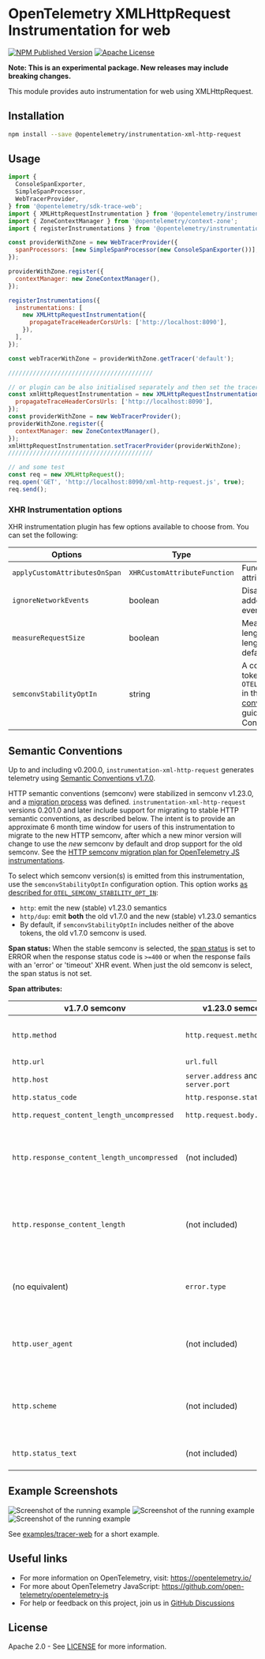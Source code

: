 # OpenTelemetry XMLHttpRequest Instrumentation for web

[![NPM Published Version][npm-img]][npm-url]
[![Apache License][license-image]][license-image]

**Note: This is an experimental package. New releases may include breaking changes.**

This module provides auto instrumentation for web using XMLHttpRequest.

## Installation

```bash
npm install --save @opentelemetry/instrumentation-xml-http-request
```

## Usage

```js
import {
  ConsoleSpanExporter,
  SimpleSpanProcessor,
  WebTracerProvider,
} from '@opentelemetry/sdk-trace-web';
import { XMLHttpRequestInstrumentation } from '@opentelemetry/instrumentation-xml-http-request';
import { ZoneContextManager } from '@opentelemetry/context-zone';
import { registerInstrumentations } from '@opentelemetry/instrumentation';

const providerWithZone = new WebTracerProvider({
  spanProcessors: [new SimpleSpanProcessor(new ConsoleSpanExporter())],
});

providerWithZone.register({
  contextManager: new ZoneContextManager(),
});

registerInstrumentations({
  instrumentations: [
    new XMLHttpRequestInstrumentation({
      propagateTraceHeaderCorsUrls: ['http://localhost:8090'],
    }),
  ],
});

const webTracerWithZone = providerWithZone.getTracer('default');

/////////////////////////////////////////

// or plugin can be also initialised separately and then set the tracer provider or meter provider
const xmlHttpRequestInstrumentation = new XMLHttpRequestInstrumentation({
  propagateTraceHeaderCorsUrls: ['http://localhost:8090'],
});
const providerWithZone = new WebTracerProvider();
providerWithZone.register({
  contextManager: new ZoneContextManager(),
});
xmlHttpRequestInstrumentation.setTracerProvider(providerWithZone);
/////////////////////////////////////////

// and some test
const req = new XMLHttpRequest();
req.open('GET', 'http://localhost:8090/xml-http-request.js', true);
req.send();
```

### XHR Instrumentation options

XHR instrumentation plugin has few options available to choose from. You can set the following:

| Options                       | Type                         | Description                                                                                                                                                                                                                                                                                           |
| ----------------------------- | ---------------------------- | ----------------------------------------------------------------------------------------------------------------------------------------------------------------------------------------------------------------------------------------------------------------------------------------------------- |
| `applyCustomAttributesOnSpan` | `XHRCustomAttributeFunction` | Function for adding custom attributes                                                                                                                                                                                                                                                                 |
| `ignoreNetworkEvents`         | boolean                      | Disable network events being added as span events (network events are added by default)                                                                                                                                                                                                               |
| `measureRequestSize`          | boolean                      | Measure outgoing request length (outgoing request length is not measured by default)                                                                                                                                                                                                                  |
| `semconvStabilityOptIn`       | string                       | A comma-separated string of tokens as described for `OTEL_SEMCONV_STABILITY_OPT_IN` in the [HTTP semantic convention stability migration](https://github.com/open-telemetry/semantic-conventions/blob/main/docs/non-normative/http-migration.md) guide. See the "Semantic Conventions" section below. |

## Semantic Conventions

Up to and including v0.200.0, `instrumentation-xml-http-request` generates telemetry using [Semantic Conventions v1.7.0](https://github.com/open-telemetry/opentelemetry-specification/blob/v1.7.0/semantic_conventions/README.md).

HTTP semantic conventions (semconv) were stabilized in semconv v1.23.0, and a [migration process](https://github.com/open-telemetry/semantic-conventions/blob/main/docs/non-normative/http-migration.md#http-semantic-convention-stability-migration) was defined. `instrumentation-xml-http-request` versions 0.201.0 and later include support for migrating to stable HTTP semantic conventions, as described below. The intent is to provide an approximate 6 month time window for users of this instrumentation to migrate to the new HTTP semconv, after which a new minor version will change to use the _new_ semconv by default and drop support for the old semconv. See the [HTTP semconv migration plan for OpenTelemetry JS instrumentations](https://github.com/open-telemetry/opentelemetry-js/issues/5646).

To select which semconv version(s) is emitted from this instrumentation, use the `semconvStabilityOptIn` configuration option. This option works [as described for `OTEL_SEMCONV_STABILITY_OPT_IN`](https://github.com/open-telemetry/semantic-conventions/blob/main/docs/non-normative/http-migration.md):

- `http`: emit the new (stable) v1.23.0 semantics
- `http/dup`: emit **both** the old v1.7.0 and the new (stable) v1.23.0 semantics
- By default, if `semconvStabilityOptIn` includes neither of the above tokens, the old v1.7.0 semconv is used.

**Span status:** When the stable semconv is selected, the [span status](https://github.com/open-telemetry/semantic-conventions/blob/main/docs/http/http-spans.md#status) is set to ERROR when the response status code is `>=400` or when the response fails with an 'error' or 'timeout' XHR event. When just the old semconv is select, the span status is not set.

**Span attributes:**

| v1.7.0 semconv                              | v1.23.0 semconv                    | Notes                                                                                                                                                                                                                                                                                       |
| ------------------------------------------- | ---------------------------------- | ------------------------------------------------------------------------------------------------------------------------------------------------------------------------------------------------------------------------------------------------------------------------------------------- |
| `http.method`                               | `http.request.method`              | HTTP request method. With v1.23.0 semconv [`http.request.method_original` may also be included](https://github.com/open-telemetry/semantic-conventions/blob/v1.23.1/docs/http/http-spans.md#common-attributes).                                                                             |
| `http.url`                                  | `url.full`                         | Full HTTP request URL                                                                                                                                                                                                                                                                       |
| `http.host`                                 | `server.address` and `server.port` | The hostname and port of the request URL                                                                                                                                                                                                                                                    |
| `http.status_code`                          | `http.response.status_code`        | HTTP response status code                                                                                                                                                                                                                                                                   |
| `http.request_content_length_uncompressed`  | `http.request.body.size`           | This is only added if `measureRequestSize` is `true`.                                                                                                                                                                                                                                       |
| `http.response_content_length_uncompressed` | (not included)                     | Stable HTTP semconv would use `http.response.body.size`, but this is an [`Opt-In` attribute](https://github.com/open-telemetry/semantic-conventions/blob/v1.23.1/docs/http/http-spans.md#http-client), so would require adding a configuration option to this instrumentation to enable.    |
| `http.response_content_length`              | (not included)                     | Stable HTTP semconv would use `http.response.header.<key>`, but this is an [`Opt-In` attribute](https://github.com/open-telemetry/semantic-conventions/blob/v1.23.1/docs/http/http-spans.md#http-client), so would require adding a configuration option to this instrumentation to enable. |
| (no equivalent)                             | `error.type`                       | The response status (as a string), if the response status was `>=400`, or one of these possible request errors: 'timeout' and 'error'.                                                                                                                                                      |
| `http.user_agent`                           | (not included)                     | Stable HTTP semconv would use `user_agent.original`, but this is an [`Opt-In` attribute](https://github.com/open-telemetry/semantic-conventions/blob/v1.23.1/docs/http/http-spans.md#http-client), so would require adding a configuration option to this instrumentation to enable.        |
| `http.scheme`                               | (not included)                     | Stable HTTP semconv would use `url.scheme`, but this is an [`Opt-In` attribute](https://github.com/open-telemetry/semantic-conventions/blob/v1.23.1/docs/http/http-spans.md#http-client), so would require adding a configuration option to this instrumentation to enable.                 |
| `http.status_text`                          | (not included)                     | This is no longer a documented semantic conventions attribute.                                                                                                                                                                                                                              |

## Example Screenshots

![Screenshot of the running example](images/main.jpg)
![Screenshot of the running example](images/request.jpg)
![Screenshot of the running example](images/cors.jpg)

See [examples/tracer-web](https://github.com/open-telemetry/opentelemetry-js/tree/main/examples/tracer-web) for a short example.

## Useful links

- For more information on OpenTelemetry, visit: <https://opentelemetry.io/>
- For more about OpenTelemetry JavaScript: <https://github.com/open-telemetry/opentelemetry-js>
- For help or feedback on this project, join us in [GitHub Discussions][discussions-url]

## License

Apache 2.0 - See [LICENSE][license-url] for more information.

[discussions-url]: https://github.com/open-telemetry/opentelemetry-js/discussions
[license-url]: https://github.com/open-telemetry/opentelemetry-js/blob/main/LICENSE
[license-image]: https://img.shields.io/badge/license-Apache_2.0-green.svg?style=flat
[npm-url]: https://www.npmjs.com/package/@opentelemetry/instrumentation-xml-http-request
[npm-img]: https://badge.fury.io/js/%40opentelemetry%2Finstrumentation-xml-http-request.svg
